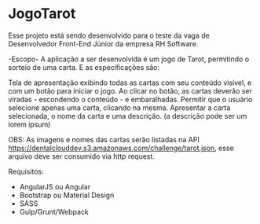 # JogoTarot

Esse projeto está sendo desenvolvido para o teste da vaga de Desenvolvedor Front-End Júnior da empresa RH Software.

-Escopo-
A aplicação a ser desenvolvida é um jogo de Tarot, permitindo o sorteio de uma carta.
E as especificações são:

Tela de apresentação exibindo todas as cartas com seu conteúdo visível, e com um botão para iniciar o jogo.
Ao clicar no botão, as cartas deverão ser viradas - escondendo o conteúdo - e embaralhadas.
Permitir que o usuário selecione apenas uma carta, clicando na mesma.
Apresentar a carta selecionada, o nome da carta e uma descrição. (a descrição pode ser um lorem ipsum)

OBS: As imagens e nomes das cartas serão listadas na API https://dentalclouddev.s3.amazonaws.com/challenge/tarot.json, esse arquivo deve ser consumido via http request.

Requisitos: 
- AngularJS ou Angular
- Bootstrap ou Material Design
- SASS
- Gulp/Grunt/Webpack